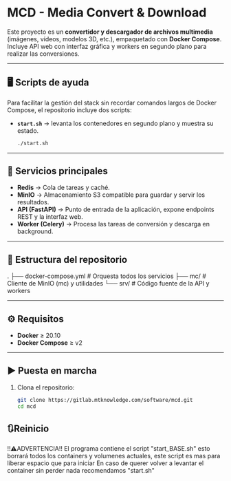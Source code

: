 # MCD - Media Convert & Download

Este proyecto es un **convertidor y descargador de archivos multimedia** (imágenes, vídeos, modelos 3D, etc.), empaquetado con **Docker Compose**.  
Incluye API web con interfaz gráfica y workers en segundo plano para realizar las conversiones.

---

## 🖥️ Scripts de ayuda

Para facilitar la gestión del stack sin recordar comandos largos de Docker Compose, el repositorio incluye dos scripts:

- **`start.sh`** → levanta los contenedores en segundo plano y muestra su estado.  
  ```bash
  ./start.sh

---

## 🚀 Servicios principales

- **Redis** → Cola de tareas y caché.  
- **MinIO** → Almacenamiento S3 compatible para guardar y servir los resultados.  
- **API (FastAPI)** → Punto de entrada de la aplicación, expone endpoints REST y la interfaz web.  
- **Worker (Celery)** → Procesa las tareas de conversión y descarga en background.

---

## 📂 Estructura del repositorio

.
├── docker-compose.yml # Orquesta todos los servicios
├── mc/ # Cliente de MinIO (mc) y utilidades
└── srv/ # Código fuente de la API y workers

---

## ⚙️ Requisitos

- **Docker** ≥ 20.10  
- **Docker Compose** ≥ v2  

---

## ▶️ Puesta en marcha

1. Clona el repositorio:
   ```bash
   git clone https://gitlab.mtknowledge.com/software/mcd.git
   cd mcd

## 🔃Reinicio
!!⚠️ADVERTENCIA!!
El programa contiene el script "start_BASE.sh" esto borrará todos los containers y volumenes actuales, este script es mas para liberar espacio que para iniciar
En caso de querer volver a levantar el container sin perder nada recomendamos "start.sh"